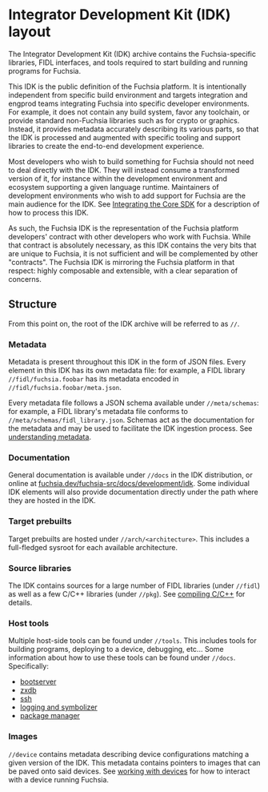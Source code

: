 # Integrator Development Kit (IDK) layout

The Integrator Development Kit (IDK) archive contains the
Fuchsia-specific libraries, FIDL interfaces, and tools required to start building and running
programs for Fuchsia.

This IDK is the public definition of the Fuchsia platform. It is intentionally
independent from specific build environment and targets integration and engprod teams
integrating Fuchsia into specific developer environments.
For example, it does not contain any build system, favor any
toolchain, or provide standard non-Fuchsia libraries such as for crypto or
graphics.
Instead, it provides metadata accurately describing its various
parts, so that the IDK is processed and augmented with specific tooling
and support libraries to create the end-to-end development experience.

Most developers who wish to build something for Fuchsia should not need to
deal directly with the IDK.
They will instead consume a transformed version of it, for instance within the
development environment and ecosystem supporting a given language runtime.
Maintainers of development environments who wish to add support for Fuchsia are
the main audience for the IDK.
See [Integrating the Core SDK](integrating.md) for a description of how to process this
IDK.

As such, the Fuchsia IDK is the representation of the Fuchsia platform developers'
contract with other developers who work with Fuchsia.
While that contract is absolutely necessary, as this IDK contains the very bits
that are unique to Fuchsia, it is not sufficient and will be complemented by
other "contracts".
The Fuchsia IDK is mirroring the Fuchsia platform in that respect: highly
composable and extensible, with a clear separation of concerns.


## Structure

From this point on, the root of the IDK archive will be referred to as `//`.

### Metadata

Metadata is present throughout this IDK in the form of JSON files.
Every element in this IDK has its own metadata file: for example, a FIDL library
`//fidl/fuchsia.foobar` has its metadata encoded in
`//fidl/fuchsia.foobar/meta.json`.

Every metadata file follows a JSON schema available under `//meta/schemas`: for
example, a FIDL library's metadata file conforms to
`//meta/schemas/fidl_library.json`.
Schemas act as the documentation for the metadata and may be used to facilitate
the IDK ingestion process. See [understanding metadata](understanding_metadata.md).

### Documentation

General documentation is available under `//docs` in the IDK distribution, or
 online at [fuchsia.dev/fuchsia-src/docs/development/idk](/docs/development/idk).
Some individual IDK elements will also provide documentation directly under the
path where they are hosted in the IDK.

### Target prebuilts

Target prebuilts are hosted under `//arch/<architecture>`.
This includes a full-fledged sysroot for each available architecture.

### Source libraries

The IDK contains sources for a large number of FIDL libraries (under
`//fidl`) as well as a few C/C++ libraries (under `//pkg`). See [compiling C/C++](documentation/compilation.md)
for details.

### Host tools

Multiple host-side tools can be found under `//tools`.
This includes tools for building programs, deploying to a device, debugging,
etc...
Some information about how to use these tools can be found under `//docs`.
Specifically:

* [bootserver](documentation/bootserver.md)
* [zxdb](documentation/debugger.md)
* [ssh](documentation/ssh.md)
* [logging and symbolizer](documentation/logging.md)
* [package manager](documentation/packages.md)

### Images

`//device` contains metadata describing device configurations matching a given
version of the IDK.
This metadata contains pointers to images that can be paved onto said devices.
See [working with devices](documentation/devices.md) for how to interact with a device
running Fuchsia.
